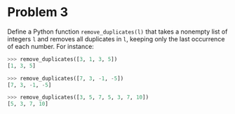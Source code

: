 # Problem 3
Define a Python function `remove_duplicates(l)` that takes a nonempty list of integers `l` and removes all duplicates in `l`, keeping only the last occurrence of each number. For instance:

```python
>>> remove_duplicates([3, 1, 3, 5])
[1, 3, 5]

>>> remove_duplicates([7, 3, -1, -5])
[7, 3, -1, -5]

>>> remove_duplicates([3, 5, 7, 5, 3, 7, 10])
[5, 3, 7, 10]
```